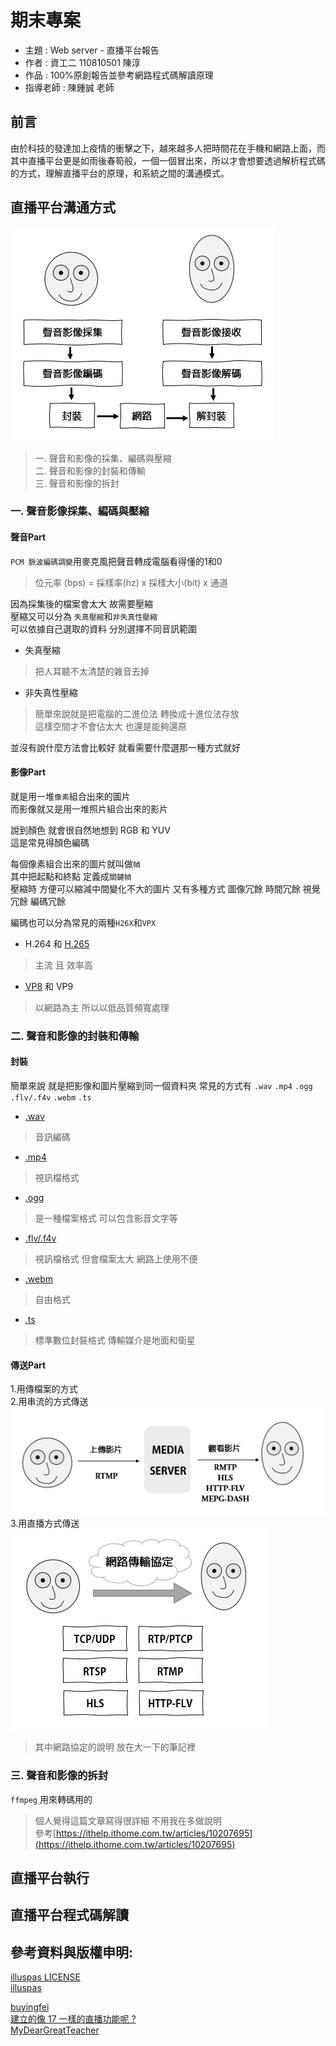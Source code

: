 # 期末專案

* 主題 : Web server - 直播平台報告
* 作者 : 資工二 110810501 陳淳
* 作品 : 100%原創報告並參考網路程式碼解讀原理
* 指導老師 : 陳鍾誠 老師  

## 前言
由於科技的發達加上疫情的衝擊之下，越來越多人把時間花在手機和網路上面，而其中直播平台更是如雨後春筍般，一個一個冒出來，所以才會想要透過解析程式碼的方式，理解直播平台的原理，和系統之間的溝通模式。

## 直播平台溝通方式

<img src="./picture/20210627P2.png"/>

>一. 聲音和影像的採集、編碼與壓縮  
二. 聲音和影像的封裝和傳輸  
三. 聲音和影像的拆封  


### 一. 聲音影像採集、編碼與壓縮  

#### 聲音Part
`PCM 脈波編碼調變`用麥克風把聲音轉成電腦看得懂的1和0   

> 位元率 (bps) = 採樣率(hz) x 採樣大小(bit) x 通道  

因為採集後的檔案會太大 故需要壓縮  
壓縮又可以分為 `失真壓縮`和`非失真性壓縮`  
可以依據自己選取的資料 分別選擇不同音訊範圍

* 失真壓縮
>把人耳聽不太清楚的雜音去掉

* 非失真性壓縮
> 簡單來說就是把電腦的二進位法 轉換成十進位法存放  
這樣空間才不會佔太大 也還是能夠還原  

並沒有說什麼方法會比較好 就看需要什麼選那一種方式就好

#### 影像Part
就是用一堆`像素`組合出來的圖片  
而影像就又是用一堆照片組合出來的影片

說到顏色 就會很自然地想到 RGB 和 YUV  
這是常見得顏色編碼

每個像素組合出來的圖片就叫做`幀`  
其中把起點和終點 定義成`關鍵幀`  
壓縮時 方便可以縮減中間變化不大的圖片
又有多種方式 圖像冗餘 時間冗餘 視覺冗餘 編碼冗餘

編碼也可以分為常見的兩種`H26X`和`VPX`

* H.264 和 [H.265](https://zh.wikipedia.org/wiki/%E9%AB%98%E6%95%88%E7%8E%87%E8%A7%86%E9%A2%91%E7%BC%96%E7%A0%81)

>主流 且 效率高

* [VP8](https://zh.wikipedia.org/wiki/VP8) 和 VP9

>以網路為主 所以以低品質頻寬處理

### 二. 聲音和影像的封裝和傳輸

#### 封裝
簡單來說 就是把影像和圖片壓縮到同一個資料夾
常見的方式有 `.wav`  `.mp4`  `.ogg`  `.flv/.f4v`  `.webm`  `.ts` 

* [.wav](https://zh.wikipedia.org/wiki/WAV)
> 音訊編碼
* [.mp4](https://zh.wikipedia.org/wiki/MP4)
>視訊檔格式
* [.ogg](https://zh.wikipedia.org/wiki/Ogg)
>是一種檔案格式 可以包含影音文字等
* [.flv/.f4v](https://zh.wikipedia.org/wiki/Flash_Video)
>視訊檔格式 但會檔案太大 網路上使用不便
* [.webm](https://zh.wikipedia.org/wiki/WebM)
>自由格式 
* [.ts](https://zh.wikipedia.org/wiki/MPEG2-TS)
>標準數位封裝格式 傳輸媒介是地面和衛星


#### 傳送Part
1.用傳檔案的方式  
2.用串流的方式傳送  
<img src="./picture/20210627P1.png"/>
3.用直播方式傳送
<img src="./picture/20210627P3.png"/>

>其中網路協定的說明 放在大一下的筆記裡

### 三. 聲音和影像的拆封  
`ffmpeg` 用來轉碼用的  
>個人覺得這篇文章寫得很詳細 不用我在多做說明  
參考[https://ithelp.ithome.com.tw/articles/10207695](https://ithelp.ithome.com.tw/articles/10207695)

## 直播平台執行







## 直播平台程式碼解讀






## 參考資料與版權申明:
[illuspas LICENSE](https://github.com/illuspas/Node-Media-Server/blob/master/LICENSE)  
[illuspas](https://github.com/illuspas/Node-Media-Server)  

[buyingfei](https://github.com/buyingfei/live)  
[建立的像 17 一樣的直播功能呢 ?](https://ithelp.ithome.com.tw/articles/10208242)  
[MyDearGreatTeacher](https://github.com/MyDearGreatTeacher/streaming)  
